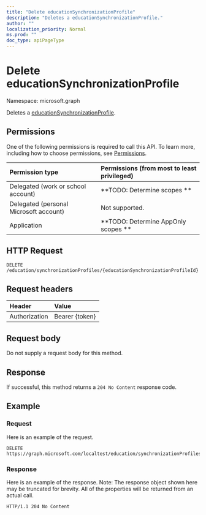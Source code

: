 ```yaml
---
title: "Delete educationSynchronizationProfile"
description: "Deletes a educationSynchronizationProfile."
author: ""
localization_priority: Normal
ms.prod: ""
doc_type: apiPageType
---
```


# Delete educationSynchronizationProfile

Namespace: microsoft.graph

Deletes a [educationSynchronizationProfile](../resources/educationsynchronizationprofile.md).

## Permissions
One of the following permissions is required to call this API. To learn more, including how to choose permissions, see [Permissions](/concepts/permissions-reference.md).

|Permission type|Permissions (from most to least privileged)|
|:---|:---|
|Delegated (work or school account)|**TODO: Determine scopes **|
|Delegated (personal Microsoft account)|Not supported.|
|Application|**TODO: Determine AppOnly scopes **|

## HTTP Request
<!-- {
  "blockType": "ignored"
}
-->
``` http
DELETE /education/synchronizationProfiles/{educationSynchronizationProfileId}
```

## Request headers
|Header|Value|
|:---|:---|
|Authorization|Bearer {token}|

## Request body
Do not supply a request body for this method.

## Response
If successful, this method returns a `204 No Content` response code.

## Example

### Request
Here is an example of the request.
<!-- {
  "blockType": "request",
  "name": "delete_educationsynchronizationprofile"
}
-->
``` http
DELETE https://graph.microsoft.com/localtest/education/synchronizationProfiles/{educationSynchronizationProfileId}
```

### Response
Here is an example of the response. Note: The response object shown here may be truncated for brevity. All of the properties will be returned from an actual call.
<!-- {
  "blockType": "response",
  "truncated": true
}
-->
``` http
HTTP/1.1 204 No Content
```

